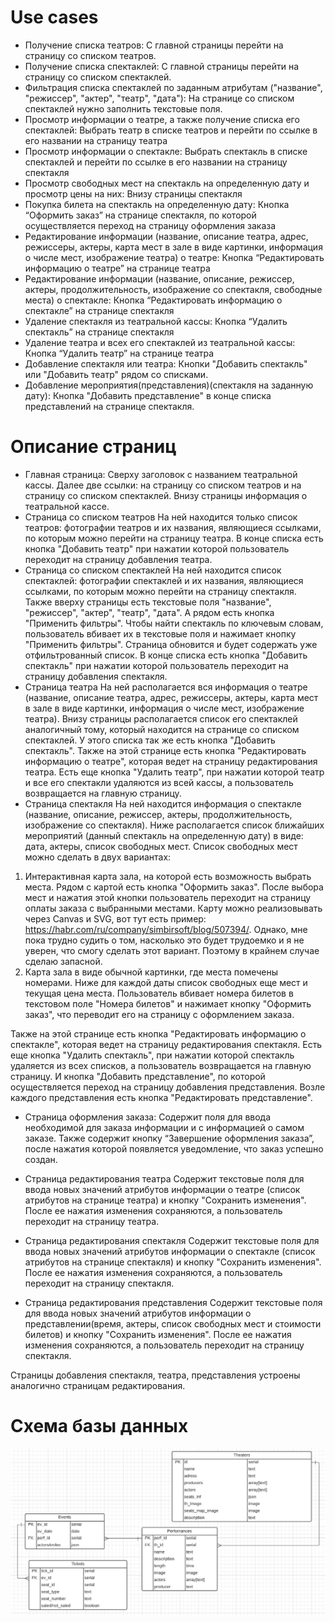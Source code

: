 # Use cases
* Получение списка театров:
С главной страницы перейти на страницу со списком театров.
* Получение списка спектаклей:
С главной страницы перейти на страницу со списком спектаклей.
* Фильтрация списка спектаклей по заданным атрибутам ("название", "режиссер", "актер", "театр", "дата"):
На странице со списком спектаклей нужно заполнить текстовые поля.
* Просмотр информации о театре, а также получение списка его спектаклей:
Выбрать театр в списке театров и перейти по ссылке в его названии на страницу театра
* Просмотр информации о спектакле:
Выбрать спектакль в списке спектаклей и перейти по ссылке в его названии на страницу спектакля
* Просмотр свободных мест на спектакль на определенную дату и просмотр цены на них:
Внизу страницы спектакля 
* Покупка билета на спектакль на определенную дату:
Кнопка “Оформить заказ” на странице спектакля, по которой осуществляется переход на страницу оформления заказа
* Редактирование информации (название, описание театра, адрес, режиссеры, актеры, карта мест в зале в виде картинки, информация о числе мест, изображение театра) о театре:
Кнопка “Редактировать информацию о театре” на странице театра
* Редактирование информации (название, описание, режиссер, актеры, продолжительность, изображение со спектакля, свободные места) о спектакле:
Кнопка “Редактировать информацию о спектакле” на странице спектакля
* Удаление спектакля из театральной кассы:
  Кнопка “Удалить спектакль” на странице спектакля
* Удаление театра и всех его спектаклей из театральной кассы:
  Кнопка “Удалить театр” на странице театра
* Добавление спектакля или театра:
Кнопки "Добавить спектакль" или "Добавить театр" рядом со списками.
* Добавление мероприятия(представления)(спектакля на заданную дату):
Кнопка "Добавить представление" в конце списка представлений на странице спектакля.

# Описание страниц
* Главная страница:
Сверху заголовок с названием театральной кассы. Далее две ссылки: на страницу со списком театров и на страницу со 
списком спектаклей. Внизу страницы информация о театральной кассе.
* Страница со списком театров
На ней находится только список театров: фотографии театров и их названия, являющиеся ссылками, по которым можно перейти
на страницу театра. В конце списка есть кнопка "Добавить театр" при нажатии которой пользователь переходит на страницу
добавления театра.
* Страница со списком спектаклей
На ней находится список спектаклей: фотографии спектаклей и их названия, являющиеся ссылками, по которым можно перейти 
на страницу спектакля. Также вверху страницы есть текстовые поля "название", "режиссер", "актер", "театр", "дата". А рядом 
есть кнопка "Применить фильтры". Чтобы найти спектакль по ключевым словам, пользователь вбивает их в текстовые поля и
нажимает кнопку "Применить фильтры". Страница обновится и будет содержать уже отфильтрованный список. В конце списка есть кнопка "Добавить спектакль" при нажатии которой пользователь переходит на страницу
добавления спектакля.
* Страница театра
На ней располагается вся информация о театре (название, описание театра, адрес, режиссеры, актеры, карта мест в зале в 
виде картинки, информация о числе мест, изображение театра). Внизу страницы располагается список его спектаклей 
аналогичный тому, который находится на странице со списком спектаклей. У этого списка так же есть кнопка "Добавить спектакль".
Также на этой странице есть кнопка "Редактировать информацию о театре", которая ведет на страницу редактирования театра.
Есть еще кнопка "Удалить театр", при нажатии которой театр и все его спектакли удаляются из всей кассы, а пользователь
возвращается на главную страницу.
* Страница спектакля
На ней находится информация о спектакле (название, описание, режиссер, актеры, продолжительность, изображение со спектакля).
Ниже располагается список ближайших мероприятий (данный спектакль на определенную дату) в виде: дата, актеры, список свободных
мест. Список свободных мест можно сделать в двух вариантах:
 1. Интерактивная карта зала, на которой есть возможность выбрать места. Рядом с картой есть кнопка "Оформить заказ".
После выбора мест и нажатия этой кнопки пользователь переходит на страницу оплаты заказа с выбранными местами. Карту можно
реализовывать через Canvas и SVG, вот тут есть пример: https://habr.com/ru/company/simbirsoft/blog/507394/. Однако, мне 
пока трудно судить о том, насколько это будет трудоемко и я не уверен, что смогу сделать этот вариант. Поэтому в крайнем 
случае сделаю запасной.
 2. Карта зала в виде обычной картинки, где места помечены номерами. Ниже для каждой даты список свободных еще мест и
текущая цена места. Пользователь вбивает номера билетов в текстовом поле "Номера билетов" и нажимает кнопку "Оформить заказ", что
переводит его на страницу с оформлением заказа.

Также на этой странице есть кнопка "Редактировать информацию о спектакле", которая ведет на страницу редактирования спектакля.
Есть еще кнопка "Удалить спектакль", при нажатии которой спектакль удаляется из всех списков, а пользователь
возвращается на главную страницу. И кнопка "Добавить представление", по которой осуществляется переход на страницу добавления представления. 
Возле каждого представления есть кнопка "Редактировать представление".

* Страница оформления заказа:
Содержит поля для ввода необходимой для заказа информации и с информацией о самом заказе. Также содержит кнопку “Завершение оформления заказа”, после нажатия которой появляется уведомление, что заказ успешно создан.

* Страница редактирования театра
Содержит текстовые поля для ввода новых значений атрибутов информации о театре (список атрибутов на странице театра) и кнопку
"Сохранить изменения". После ее нажатия изменения сохраняются, а пользователь переходит на страницу театра.

* Страница редактирования спектакля
Содержит текстовые поля для ввода новых значений атрибутов информации о спектакле (список атрибутов на странице спектакля) и кнопку
"Сохранить изменения". После ее нажатия изменения сохраняются, а пользователь переходит на страницу спектакля.

* Страница редактирования представления
Содержит текстовые поля для ввода новых значений атрибутов информации о представлении(время, актеры, список свободных мест и стоимости билетов) и кнопку
"Сохранить изменения". После ее нажатия изменения сохраняются, а пользователь переходит на страницу спектакля.

Страницы добавления спектакля, театра, представления устроены аналогично страницам редактирования.
# Схема базы данных
![Database Scheme](https://github.com/GardenOfOctopus/BoxOffice/blob/main/database_scheme.png)
